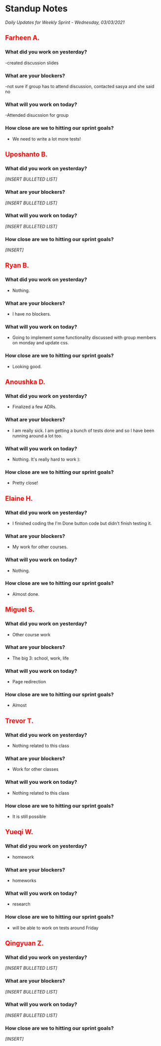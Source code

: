 # Standup Notes
*Daily Updates for Weekly Sprint - Wednesday, 03/03/2021*

## <span style="color: red;">Farheen A.</span> 

### What did you work on yesterday?
-created discussion slides

### What are your blockers?
-not sure if group has to attend discussion, contacted sasya and she said no

### What will you work on today?
-Attended disucssion for group

### How close are we to hitting our sprint goals?
- We need to write a lot more tests!

## <span style="color: red;">Uposhanto B.</span> 

### What did you work on yesterday?
*[INSERT BULLETED LIST]*

### What are your blockers?
*[INSERT BULLETED LIST]*

### What will you work on today?
*[INSERT BULLETED LIST]*

### How close are we to hitting our sprint goals?
*[INSERT]*

## <span style="color: red;">Ryan B.</span>

### What did you work on yesterday?
- Nothing.

### What are your blockers?
- I have no blockers.

### What will you work on today?
- Going to implement some functionality discussed with group members on monday and update css.

### How close are we to hitting our sprint goals?
- Looking good.

## <span style="color: red;">Anoushka D.</span>

### What did you work on yesterday?
- Finalized a few ADRs.

### What are your blockers?
- I am really sick. I am getting a bunch of tests done and so I have been running around a lot too.

### What will you work on today?
- Nothing. It's really hard to work ):

### How close are we to hitting our sprint goals?
- Pretty close!

## <span style="color: red;">Elaine H.</span>

### What did you work on yesterday?
- I finished coding the I'm Done button code but didn't finish testing it. 

### What are your blockers?
- My work for other courses. 

### What will you work on today?
- Nothing.

### How close are we to hitting our sprint goals?
- Almost done. 

## <span style="color: red;">Miguel S.</span>

### What did you work on yesterday?
- Other course work

### What are your blockers?
- The big 3: school, work, life

### What will you work on today?
- Page redirection

### How close are we to hitting our sprint goals?
- Almost

## <span style="color: red;">Trevor T.</span>

### What did you work on yesterday?
- Nothing related to this class

### What are your blockers?
- Work for other classes

### What will you work on today?
- Nothing related to this class

### How close are we to hitting our sprint goals?
- It is still possible

## <span style="color: red;">Yueqi W.</span>

### What did you work on yesterday?
- homework

### What are your blockers?
- homeworks

### What will you work on today?
- research

### How close are we to hitting our sprint goals?
- will be able to work on tests around Friday

## <span style="color: red;">Qingyuan Z.</span>

### What did you work on yesterday?
*[INSERT BULLETED LIST]*

### What are your blockers?
*[INSERT BULLETED LIST]*

### What will you work on today?
*[INSERT BULLETED LIST]*

### How close are we to hitting our sprint goals?
*[INSERT]*

